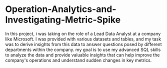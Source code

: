 # Operation-Analytics-and-Investigating-Metric-Spike

In this project, i was taking on the role of a Lead Data Analyst at a company like Microsoft. I was provided with various datasets and tables, and my task was to derive insights from this data to answer questions posed by different departments within the company. my goal is to use my advanced SQL skills to analyze the data and provide valuable insights that can help improve the company's operations and understand sudden changes in key metrics.
